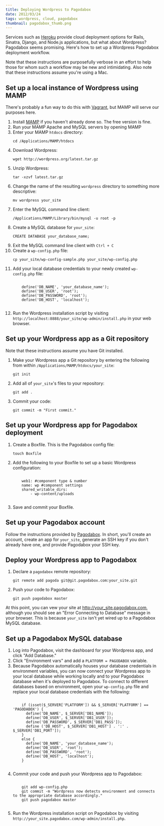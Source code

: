 ```yaml
---
title: Deploying Wordpress to Pagodabox
date: 2012/03/24
tags: wordpress, cloud, pagodabox
thumbnail: pagodabox_thumb.png
---
```


Services such as [Heroku](http://www.heroku.com/) provide cloud deployment options for Rails, Sinatra, Django, and Node.js applications, but what about Wordpress? Pagodabox seems promising. Here's how to set up a Wordpress Pagodabox deployment workflow.

Note that these instructions are purposefully verbose in an effort to help those for whom such a workflow may be new and intimidating. Also note that these instructions assume you're using a Mac.

## Set up a local instance of Wordpress using MAMP

There's probably a fun way to do this with [Vagrant](http://www.vagrantup.com/), but MAMP will serve our purposes here.

<ol>
  <li>Install <a target="_blank" href="http://www.mamp.info/">MAMP</a> if you haven't already done so. The free version is fine.</li>
  <li>Run your MAMP Apache and MySQL servers by opening MAMP</li>
  <li>Enter your MAMP <code>htdocs</code> directory:
    <pre class="highlight manual"><code>cd /Applications/MAMP/htdocs</code></pre></li>
  <li>Download Wordpress:
    <pre class="highlight manual"><code>wget http://wordpress.org/latest.tar.gz</code></pre></li>
  <li>Unzip Wordpress:
    <pre class="highlight manual"><code>tar -xzvf latest.tar.gz</code></pre></li>
  <li>Change the name of the resulting <code>wordpress</code> directory to something more descriptive:
    <pre class="highlight manual"><code>mv wordpress your_site</code></pre></li>
  <li>Enter the MySQL command line client:
    <pre class="highlight manual"><code>/Applications/MAMP/Library/bin/mysql -u root -p</code></pre>
  </li>
  <li>Create a MySQL database for <code>your_site</code>:
    <pre class="highlight manual"><code>CREATE DATABASE your_database_name;</code></pre>
  </li>
  <li>Exit the MySQL command line client with <code>Ctrl + C</code></li>
  <li>Create a <code>wp-config.php</code> file:
    <pre class="highlight manual"><code>cp your_site/wp-config-sample.php your_site/wp-config.php</code></pre></li>
  <li>Add your local database credentials to your newly created <code>wp-config.php</code> file:
    <pre class="highlight manual"><code>
    define('DB_NAME', 'your_database_name');
    define('DB_USER', 'root');
    define('DB_PASSWORD', 'root');
    define('DB_HOST', 'localhost');
    </code></pre>
  </li>
  <li>Run the Wordpress installation script by visiting <code>http://localhost:8888/your_site/wp-admin/install.php</code> in your web browser.</li>
</ol>

## Set up your Wordpress app as a Git repository

Note that these instructions assume you have Git installed.

<ol>
  <li>Make your Wordpress app a Git repository by entering the following from within <code>/Applications/MAMP/htdocs/your_site</code>:
    <pre class="highlight manual"><code>git init</code></pre>
  </li>
  <li>Add all of <code>your_site</code>'s files to your repository:
    <pre class="highlight manual"><code>git add .</code></pre>
  </li>
  <li>Commit your code:
    <pre class="highlight manual"><code>git commit -m "First commit."</code></pre>
  </li>
</ol>

## Set up your Wordpress app for Pagodabox deployment

<ol>
  <li>Create a Boxfile. This is the Pagodabox config file:
    <pre class="highlight manual"><code>touch Boxfile</code></pre>
  </li>
  <li>Add the following to your Boxfile to set up a basic Wordpress configuration:
    <pre class="highlight manual"><code>
    web1: #component type & number
    name: wp #component settings
    shared_writable_dirs:
        - wp-content/uploads
    </code></pre>
  </li>
  <li>Save and commit your Boxfile.</li>
</ol>

## Set up your Pagodabox account

Follow the instructions provided by <a target="_blank" href="https://dashboard.pagodabox.com/account/register">Pagodabox</a>. In short, you'll create an account, create an app for <code>your_site</code>, generate an SSH key if you don't already have one, and provide Pagodabox your SSH key.

## Deploy your Wordpress app to Pagodabox

<ol>
  <li>Declare a <code>pagodabox</code> remote repository:
    <pre class="highlight manual"><code>git remote add pagoda git@git.pagodabox.com:your_site.git</code></pre>
  </li>
  <li>Push your code to Pagodabox:
    <pre class="highlight manual"><code>git push pagodabox master</code></pre>
  </li>
</ol>

At this point, you can vew your site at http://your_site.pagodabox.com, although you should see an "Error Connecting to Database" message in your browser. This is because <code>your_site</code> isn't yet wired up to a Pagodabox MySQL database.</p>

## Set up a Pagodabox MySQL database

<ol>
  <li>Log into Pagodabox, visit the dashboard for your Wordpress app, and click "Add Database."</li> 
  <li>Click "Environment vars" and add a <code>PLATFORM = PAGODABOX</code> variable.</li>
  <li>Because Pagodabox automatically houses your database credentials in environment variables, you can now connect your Wordpress app to your local database while working locally and to your Pagodabox database when it's deployed to Pagodabox. To connect to different databases based on environment, open your <code>wp-config.php</code> file and replace your local database credentials with the following:
    <pre class="manual highlight"><code>
    if (isset($_SERVER['PLATFORM']) && $_SERVER['PLATFORM'] == 'PAGODABOX') {
      define('DB_NAME', $_SERVER['DB1_NAME']);
      define('DB_USER', $_SERVER['DB1_USER']);
      define('DB_PASSWORD', $_SERVER['DB1_PASS']);
      define ('DB_HOST', $_SERVER['DB1_HOST'] . ':' . $_SERVER['DB1_PORT']);
    }
    else {
      define('DB_NAME', 'your_database_name');
      define('DB_USER', 'root');
      define('DB_PASSWORD', 'root');
      define('DB_HOST', 'localhost');
    }
    </code></pre>
  </li>
  <li>Commit your code and push your Wordpress app to Pagodabox:
    <pre class="manual highlight"><code>
    git add wp-config.php
    git commit -m "Wordpress now detects environment and connects to the appropriate database accordingly."
    git push pagodabox master
    </code></pre>
  </li>
  <li>Run the Wordpress installation script on Pagodabox by visiting <code>http://your_site.pagodabox.com/wp-admin/install.php</code>.</li>
</ol>
